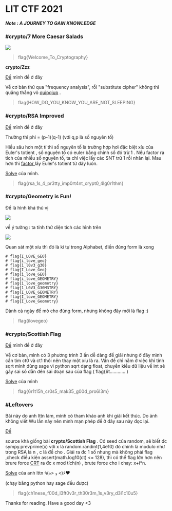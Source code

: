 # LIT CTF 2021

_**Note : A JOURNEY TO GAIN KNOWLEDGE**_

### **#crypto/7 More Caesar Salads**

![](https://giongfnefvblog.files.wordpress.com/2021/07/image-5.png?w=880)

> flag{Welcome\_To\_Cryptography}

**crypto/Zzz**

[Đề](https://github.com/GiongfNef/ChallFile/blob/main/crypto/Zzz\_Chall.txt) mình để ở đây

Về cơ bản thử qua "frequency analysis", rồi "substitute cipher" không thì quăng thẳng vô [quipqiup](https://quipqiup.com) .

> flag{HOW\_DO\_YOU\_KNOW\_YOU\_ARE\_NOT\_SLEEPING}

### **#crypto/RSA Improved**

[Đề](https://github.com/GiongfNef/ChallFile/blob/main/crypto/crypto/RSA%20Improved\_chall.py) mình để ở đây

Thường thì phi = (p-1)(q-1) (với q,p là số nguyên tố)

Hiểu sâu hơn một tí thì số nguyên tố là trường hợp hơi đặc biệt xíu của Euler's totient , số nguyên tố có euler bằng chính số đó trừ 1 . Nếu factor ra tích của nhiều số nguyên tố, ta chỉ việc lấy các SNT trừ 1 rồi nhân lại. Mau hơn thì [factor ](https://www.alpertron.com.ar/ECM.HTM) lấy Euler's totient từ đây luôn.

[Solve](https://github.com/GiongfNef/SolveFile/blob/main/LITCTF%202021/LIT_RSA%20Improved_solve.py) của mình.

> flag{rsa\_1s\_4\_pr3tty\_imp0rt4nt\_crypt0\_4lg0r1thm}

### **#crypto/Geometry is Fun!**

Đề là hình khá thú vị

![](https://giongfnefvblog.files.wordpress.com/2021/07/image-1.png?w=1024)

về ý tưởng : ta tính thử diện tích các hình trên

![](https://giongfnefvblog.files.wordpress.com/2021/07/image-3.png?w=974)

Quan sát một xíu thì đó là kí tự trong Alphabet, điền đúng form là xong

```
# flag{I_LOVE_GEO}
# flag{i_love_geo}
# flag{1_l0v3_g30}
# flag{I_Love_Geo}
# flag{i_love_GEO}
# flag{i_love_GEOMETRY}
# flag{i_love_geometry}
# flag{1_L0V3_G30M3TRY}
# flag{I_LOVE_GEOMETRY}
# flag{I_love_GEOMETRY}
# flag{I_Love_Geometry}
```

Dành cả ngày để mò cho đúng form, nhưng không đây mới là flag :)

> flag{ilovegeo}

### **#crypto/Scottish Flag**

[Đề](https://github.com/GiongfNef/ChallFile/blob/main/LITCTF%202021/LIT_Scottish%20Flag_chall.py) mình để ở đây

Về cơ bản, mình có 3 phương trình 3 ẩn dễ dàng để giải nhưng ở đây mình cần tìm ct0 và ct1 thôi nên thay một xíu là ra. Vấn đề chỉ nằm ở việc khi tính sqrt mình dùng sage vì python sqrt dạng float, chuyển kiểu dữ liệu về int sẽ gây sai số dẫn đến sai đoạn sau của flag ( flag{6t............ )

[Solve](https://github.com/GiongfNef/SolveFile/blob/main/LITCTF%202021/solve_Scottish%20Flag.sage) của mình

> flag{6r1t15h\_cr0s5\_mak35\_g00d\_pro6I3m}

### **#Leftovers**

Bài này do anh lttn làm, mình có tham khảo anh khi giải kết thúc. Do ảnh không viết Wu lần này nên mình mạn phép để ở đây sau này đọc lại.

[Đề](https://github.com/GiongfNef/ChallFile/blob/main/LITCTF%202021/LIT_Leftovers_chall.py)

source khá giống bài **crypto/Scottish Flag** . Có seed của random, sẽ biết đc sympy.prevprime(x) với x là random.randint(1,4e10) đó chính là modulo như trong RSA là n , c là đề cho . Giải ra đc 1 số nhưng mà không phải flag ,check điều kiện assert(math.log10(ct) <= 128), thì có thể flag lớn hơn nên brure force [CRT](https://www.geeksforgeeks.org/chinese-remainder-theorem-set-1-introduction/) ra đc x mod tích(n) , brute force cho i chay: x+i\*n.

[Solve](https://github.com/GiongfNef/SolveFile/blob/main/LITCTF%202021/LIT_Leftovers_solve.py) của anh lttn ٩(๑> ₃ <)۶♥

(chạy bằng python hay sage đều được)

> flag{ch1nese\_f00d\_l3ft0v3r\_th30r3m\_1s\_v3ry\_d3l1c10u5}

Thanks for reading. Have a good day <3
